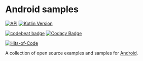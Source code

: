 # Android samples

[![API](https://img.shields.io/badge/API-21%2B-brightgreen.svg?style=flat)](https://android-arsenal.com/api?level=21)
[![Kotlin Version](https://img.shields.io/badge/Kotlin-1.3.70-blue.svg)](https://kotlinlang.org)

[![codebeat badge](https://codebeat.co/badges/d3e48efd-ea16-4ab8-8588-84f5684a7e7f)](https://codebeat.co/projects/github-com-kirchhoff-example-master)
[![Codacy Badge](https://api.codacy.com/project/badge/Grade/50d1a5bf9a7847ef900fdc238a9bfdf7)](https://www.codacy.com/manual/dmitriy.gorbunov.work/Example?utm_source=github.com&amp;utm_medium=referral&amp;utm_content=Kirchhoff-/Example&amp;utm_campaign=Badge_Grade)

[![Hits-of-Code](https://hitsofcode.com/github/Kirchhoff-/Example)](https://hitsofcode.com/view/github/Kirchhoff-/Example)

A collection of open source examples and samples for [Android](https://www.android.com/).

